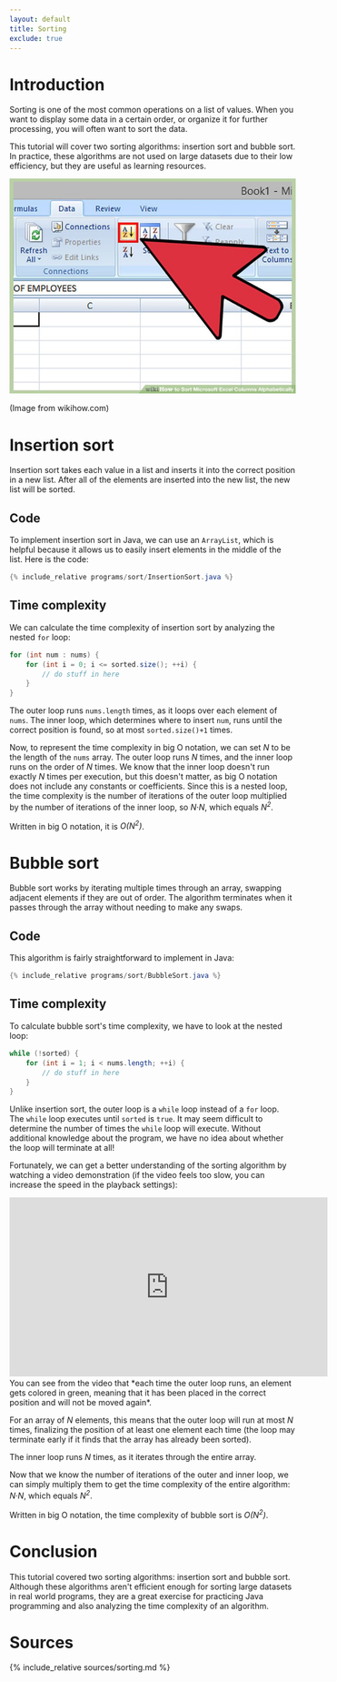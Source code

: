 ```yaml
---
layout: default
title: Sorting
exclude: true
---
```


# Introduction

Sorting is one of the most common operations on a list of values. When you want to display some data in a certain order, or organize it for further processing, you will often want to sort the data.

This tutorial will cover two sorting algorithms: insertion sort and bubble sort. In practice, these algorithms are not used on large datasets due to their low efficiency, but they are useful as learning resources.

![](../img/sorting.jpg)

(Image from wikihow.com)

# Insertion sort

Insertion sort takes each value in a list and inserts it into the correct position in a new list. After all of the elements are inserted into the new list, the new list will be sorted. 

## Code
To implement insertion sort in Java, we can use an `ArrayList`, which is helpful because it allows us to easily insert elements in the middle of the list. Here is the code:

```java
{% include_relative programs/sort/InsertionSort.java %}
```

## Time complexity

We can calculate the time complexity of insertion sort by analyzing the nested `for` loop:

```java
for (int num : nums) {
    for (int i = 0; i <= sorted.size(); ++i) {
        // do stuff in here
    }
}
```

The outer loop runs `nums.length` times, as it loops over each element of `nums`. The inner loop, which determines where to insert `num`, runs until the correct position is found, so at most `sorted.size()+1` times.

Now, to represent the time complexity in big O notation, we can set *N* to be the length of the `nums` array. The outer loop runs *N* times, and the inner loop runs on the order of *N* times. We know that the inner loop doesn't run exactly *N* times per execution, but this doesn't matter, as big O notation does not include any constants or coefficients. Since this is a nested loop, the time complexity is the number of iterations of the outer loop multiplied by the number of iterations of the inner loop, so *N&middot;N*, which equals *N<sup>2</sup>*. 

Written in big O notation, it is *O(N<sup>2</sup>)*.

# Bubble sort

Bubble sort works by iterating multiple times through an array, swapping adjacent elements if they are out of order. The algorithm terminates when it passes through the array without needing to make any swaps.

## Code

This algorithm is fairly straightforward to implement in Java:

```java
{% include_relative programs/sort/BubbleSort.java %}
```

## Time complexity

To calculate bubble sort's time complexity, we have to look at the nested loop:

```java
while (!sorted) { 
    for (int i = 1; i < nums.length; ++i) {
        // do stuff in here
    }
}
```

Unlike insertion sort, the outer loop is a `while` loop instead of a `for` loop. The `while` loop executes until `sorted` is `true`. It may seem difficult to determine the number of times the `while` loop will execute. Without additional knowledge about the program, we have no idea about whether the loop will terminate at all! 

Fortunately, we can get a better understanding of the sorting algorithm by watching a video demonstration (if the video feels too slow, you can increase the speed in the playback settings):

<iframe width="560" height="315" src="https://www.youtube.com/embed/xli_FI7CuzA" title="YouTube video player" frameborder="0" allow="accelerometer; autoplay; clipboard-write; encrypted-media; gyroscope; picture-in-picture" allowfullscreen></iframe>

<br>
You can see from the video that *each time the outer loop runs, an element gets colored in green, meaning that it has been placed in the correct position and will not be moved again*. 

For an array of *N* elements, this means that the outer loop will run at most *N* times, finalizing the position of at least one element each time (the loop may terminate early if it finds that the array has already been sorted).

The inner loop runs *N* times, as it iterates through the entire array.

Now that we know the number of iterations of the outer and inner loop, we can simply multiply them to get the time complexity of the entire algorithm: *N&middot;N*, which equals *N<sup>2</sup>*. 

Written in big O notation, the time complexity of bubble sort is *O(N<sup>2</sup>)*.

# Conclusion

This tutorial covered two sorting algorithms: insertion sort and bubble sort. Although these algorithms aren't efficient enough for sorting large datasets in real world programs, they are a great exercise for practicing Java programming and also analyzing the time complexity of an algorithm.

# Sources
{% include_relative sources/sorting.md %}
